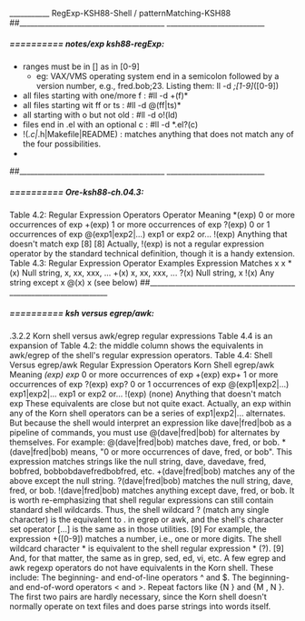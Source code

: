 ___________ RegExp-KSH88-Shell / patternMatching-KSH88
##________________________________________  ___________________________


#####  ==========  notes/exp ksh88-regExp:
- ranges must be in [] as in [0-9]
	- eg: VAX/VMS operating system end in a semicolon followed by a version number,
	  e.g., fred.bob;23. Listing them:	ll -d  *\;[1-9]*([0-9])
- all files starting with one/more f :	#ll -d +(f)*
- all files starting wit ff or ts : 	#ll -d @(ff|ts)*
- all starting with o but not old : 	#ll -d o!(ld)
- files end in .el with an optional c :	#ll -d *.el?(c)
- !(*.c|*.h|Makefile|README)	: matches anything that does not match any of the four possibilities.
- 
##________________________________________  ___________________________


#####  ==========  Ore-ksh88-ch.04.3:
Table 4.2: Regular Expression Operators Operator Meaning 
*(exp) 0 or more occurrences of exp 
+(exp) 1 or more occurrences of exp 
?(exp) 0 or 1 occurrences of exp 
@(exp1|exp2|...) exp1 or exp2 or... 
!(exp) Anything that doesn't match exp [8]
[8] Actually, !(exp) is not a regular expression operator by the standard technical definition, though it is a handy extension.
Table 4.3: Regular Expression Operator Examples Expression Matches 
x x 
*(x) Null string, x, xx, xxx, ... 
+(x) x, xx, xxx, ... 
?(x) Null string, x 
!(x) Any string except x 
@(x) x (see below) 
##________________________________________  ___________________________


#####  ==========  ksh versus egrep/awk:
.3.2.2 Korn shell versus awk/egrep regular expressions
Table 4.4 is an expansion of Table 4.2: the middle column shows the equivalents in awk/egrep of the shell's regular expression operators. 
Table 4.4: Shell Versus egrep/awk Regular Expression Operators Korn Shell egrep/awk Meaning 
*(exp) exp* 0 or more occurrences of exp 
+(exp) exp+ 1 or more occurrences of exp 
?(exp) exp? 0 or 1 occurrences of exp 
@(exp1|exp2|...) exp1|exp2|... exp1 or exp2 or... 
!(exp) (none) Anything that doesn't match exp 
These equivalents are close but not quite exact. Actually, an exp within any of the Korn shell operators can be a series of exp1|exp2|... alternates. But because the shell would interpret an expression like dave|fred|bob as a pipeline of commands, you must use @(dave|fred|bob) for alternates by themselves.
For example:
@(dave|fred|bob) matches dave, fred, or bob.
*(dave|fred|bob) means, "0 or more occurrences of dave, fred, or bob". This expression matches strings like the null string, dave, davedave, fred, bobfred, bobbobdavefredbobfred, etc. 
+(dave|fred|bob) matches any of the above except the null string.
?(dave|fred|bob) matches the null string, dave, fred, or bob.
!(dave|fred|bob) matches anything except dave, fred, or bob.
It is worth re-emphasizing that shell regular expressions can still contain standard shell wildcards. Thus, the shell wildcard ? (match any single character) is the equivalent to . in egrep or awk, and the shell's character set operator [...] is the same as in those utilities. [9] For example, the expression +([0-9]) matches a number, i.e., one or more digits. The shell wildcard character * is equivalent to the shell regular expression * (?).
[9] And, for that matter, the same as in grep, sed, ed, vi, etc.
A few egrep and awk regexp operators do not have equivalents in the Korn shell. These include:
The beginning- and end-of-line operators ^ and $.
The beginning- and end-of-word operators \< and \>.
Repeat factors like \{N \} and \{M , N \}.
The first two pairs are hardly necessary, since the Korn shell doesn't normally operate on text files and does parse strings into words itself.
